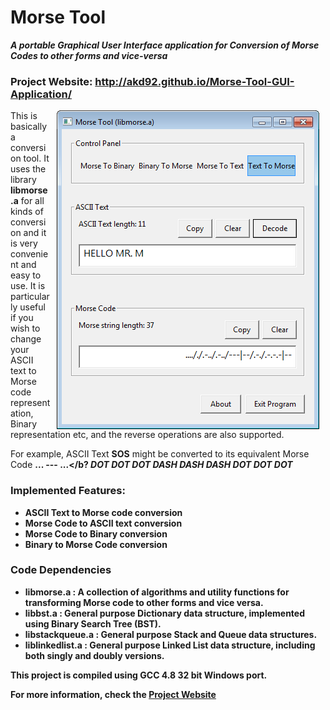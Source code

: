 
# Morse Tool
<b><i>A portable Graphical User Interface application for Conversion of Morse Codes to other forms and vice-versa</i></b>

### Project Website: http://akd92.github.io/Morse-Tool-GUI-Application/

<img align="right" hspace = "10px" src="https://github.com/AKD92/Morse-Tool-GUI-Application/raw/master/scrn_1.png">

This is basically a conversion tool. It uses the library <b>libmorse.a</b> for all kinds of conversion and it is very convenient and easy to use. It is particularly useful if you wish to change your ASCII text to Morse code representation, Binary representation etc, and the reverse operations are also supported.

For example, ASCII Text <b>SOS</b> might be converted to its equivalent Morse Code <b>... --- ...</b? <i>DOT DOT DOT DASH DASH DASH DOT DOT DOT</i>


### Implemented Features:
* ASCII Text to Morse code conversion
* Morse Code to ASCII text conversion
* Morse Code to Binary conversion
* Binary to Morse Code conversion

### Code Dependencies

  * <b>libmorse.a</b> : A collection of algorithms and utility functions for transforming Morse code to other forms and vice versa.
  * <b>libbst.a</b> : General purpose Dictionary data structure, implemented using Binary Search Tree (BST).
  * <b>libstackqueue.a</b> : General purpose Stack and Queue data structures.
  * <b>liblinkedlist.a</b> : General purpose Linked List data structure, including both singly and doubly versions.


This project is compiled using GCC 4.8 32 bit Windows port.

For more information, check the <a href = "http://akd92.github.io/Morse-Tool-GUI-Application/">Project Website</a>
